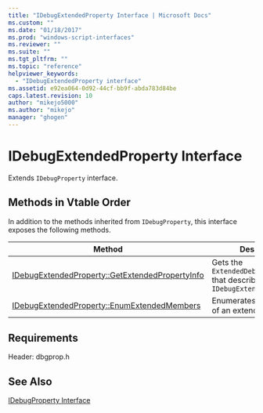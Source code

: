 ```yaml
---
title: "IDebugExtendedProperty Interface | Microsoft Docs"
ms.custom: ""
ms.date: "01/18/2017"
ms.prod: "windows-script-interfaces"
ms.reviewer: ""
ms.suite: ""
ms.tgt_pltfrm: ""
ms.topic: "reference"
helpviewer_keywords: 
  - "IDebugExtendedProperty interface"
ms.assetid: e92ea064-0d92-44cf-bb9f-abda783d84be
caps.latest.revision: 10
author: "mikejo5000"
ms.author: "mikejo"
manager: "ghogen"
---
```

# IDebugExtendedProperty Interface
Extends `IDebugProperty` interface.  
  
## Methods in Vtable Order  
 In addition to the methods inherited from `IDebugProperty`, this interface exposes the following methods.  
  
|Method|Description|  
|------------|-----------------|  
|[IDebugExtendedProperty::GetExtendedPropertyInfo](../../winscript/reference/idebugextendedproperty-getextendedpropertyinfo.md)|Gets the `ExtendedDebugPropertyInfo` that describes this `IDebugExtendedProperty``.`|  
|[IDebugExtendedProperty::EnumExtendedMembers](../../winscript/reference/idebugextendedproperty-enumextendedmembers.md)|Enumerates the members of an extended property.|  
  
## Requirements  
 Header: dbgprop.h  
  
## See Also  
 [IDebugProperty Interface](../../winscript/reference/idebugproperty-interface.md)